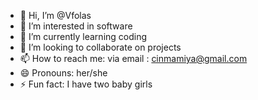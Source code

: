 - 👋 Hi, I’m @Vfolas
- 👀 I’m interested in software
- 🌱 I’m currently learning coding
- 💞️ I’m looking to collaborate on projects
- 📫 How to reach me: via email : cinmamiya@gmail.com
- 😄 Pronouns: her/she
- ⚡ Fun fact: I have two baby girls

<!---
Vfolas/Vfolas is a ✨ special ✨ repository because its `README.md` (this file) appears on your GitHub profile.
You can click the Preview link to take a look at your changes.
--->
